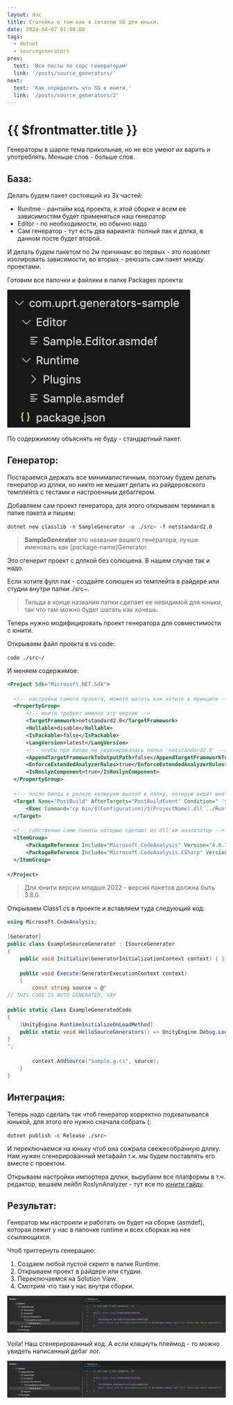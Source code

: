 ```yaml
---
layout: doc
title: Статейка о том как я сетаплю SG для юньки.
date: 2024-04-07 01:00:00
tags:
  - dotnet
  - sourcegenerators
prev:
  text: 'Все посты по сорс генераторам'
  link: '/posts/source_generators/'
next:
  text: 'Как определить что SG в юнити.'
  link: '/posts/source_generators/2'
---
```

# {{ $frontmatter.title }}

Генераторы в шарпе тема прикольная, но не все умеют их варить и употреблять.
Меньше слов - больше слов.

## База:

Делать будем пакет состоящий из 3х частей:

*  Runitme - рантайм код проекта, к этой сборке и всем ее зависимостям будет применяться наш генератор
*  Editor - по необходимости, но обычно надо
*  Сам генератор - тут есть два варианта: полный пак и дллка, в данном посте будет второй.

И делать будем пакетом по 2м причинам: во первых - это позволит изолировать зависимости, во вторых - реюзать сам пакет между проектами.

Готовим все папочки и файлики в папке Packages проекта:

![1](1.png)

По содержимому объяснять не буду - стандартный пакет.

## Генератор:

Постараемся держать все минималистичным, поэтому будем делать генератор из дллки, но никто не мешает делать из райдеровского темплейта с тестами и настроенным дебаггером.

Добавляем сам проект генератора, для этого открываем терминал в папке пакета и пишем:

`dotnet new classlib -n SampleGenerator -o ./src~ -f netstandard2.0`

> **SampleGenerator** это название вашего генератора, лучше именовать как [package-name]Generator.

Это сгенерит проект с дллкой без солюшена. В нашем случае так и надо.

Если хотите фулл пак - создайте солюшен из темплейта в райдере или студии внутри папки ./src~.

>  Тильда в конце названия папки сделает ее невидимой для юньки, так что там можно будет шатать как хочешь.

Теперь нужно модифицировать проект генератора для совместимости с юнити.

Открываем файл проекта в vs code:

`code ./src~/`

И меняем содержимое:

```xml
<Project Sdk="Microsoft.NET.Sdk">
    
  <!-- настройки самого проекта, можете шатать как хотите в принципе -->
  <PropertyGroup>
      <!-- юнити требует именно эту версию -->
      <TargetFramework>netstandard2.0</TargetFramework>
      <Nullable>disable</Nullable>
      <IsPackable>false</IsPackable>
      <LangVersion>latest</LangVersion>
      <!-- чтобы при билде не геренировалась папка 'netstandard2.0' -->
      <AppendTargetFrameworkToOutputPath>false</AppendTargetFrameworkToOutputPath>
      <EnforceExtendedAnalyzerRules>true</EnforceExtendedAnalyzerRules>
      <IsRoslynComponent>true</IsRoslynComponent>
  </PropertyGroup>

  <!-- после билда в релизе копируем выхлоп в папку, которую видит юнити -->
  <Target Name="PostBuild" AfterTargets="PostBuildEvent" Condition=" '$(Configuration)' == 'Release' ">
      <Exec Command="cp bin/$(Configuration)/$(ProjectName).dll ../Runtime/Plugins/"/>
  </Target>

  <!-- cобственно сами пакеты которые сделают из dll'ки анализатор -->
  <ItemGroup>
      <PackageReference Include="Microsoft.CodeAnalysis" Version="4.0.1" PrivateAssets="all"/>
      <PackageReference Include="Microsoft.CodeAnalysis.CSharp" Version="4.0.1" PrivateAssets="all"/>
  </ItemGroup>
    
</Project>
```

>  Для юнити версии младше 2022 - версия пакетов должна быть 3.8.0.

Открываем Class1.cs в проекте и вставляем туда следующий код:

```csharp
using Microsoft.CodeAnalysis;

[Generator]
public class ExampleSourceGenerator : ISourceGenerator
{
    public void Initialize(GeneratorInitializationContext context) { }

    public void Execute(GeneratorExecutionContext context)
    {
        const string source = @"
// THIS CODE IS AUTO GENERATED, YAY

public static class ExampleGeneratedCode
{
    [UnityEngine.RuntimeInitializeOnLoadMethod]
    public static void HelloSourceGenerators() => UnityEngine.Debug.Log(""Hello from source generator"");
}
";

        context.AddSource("Sample.g.cs", source);
    }
}
```

## Интеграция:

Теперь надо сделать так чтоб генератор корректно подхватывался юнькой, для этого его нужно сначала собрать (:

`dotnet publish -c Release ./src~`

И переключаемся на юньку чтоб она сожрала свежесобранную дллку.
Нам нужен сгенерированный метафайл т.к. мы будем поставлять его вместе с проектом.

Открываем настройки импортера дллки, вырубаем все платформы в т.ч. редактор, вешаем лейбл RoslynAnalyzer - тут все по [юнити гайду](https://docs.unity3d.com/Manual/roslyn-analyzers.html).

## Результат:

Генератор мы настроили и работать он будет на сборке (asmdef), которая лежит у нас в папочке runtime и всех сборках на нее ссылающихся.

Чтоб триггернуть генерацию:

1. Создаем любой пустой скрипт в папке Runtime.
2. Открываем проект в райдере или студии.
3. Переключаемся на Solution View.
4. Смотрим что там у нас внутри сборки.

![2](2.png)

Voila! Наш сгенерированный код. А если клацнуть плеймод - то можно увидеть написанный дебаг лог.

![3](2.png)
